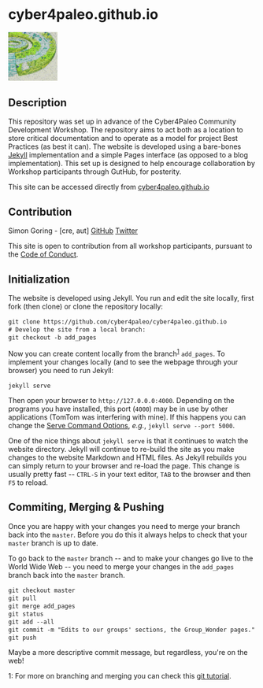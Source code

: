 # cyber4paleo.github.io

<img src="c4pcdw.jpg" width="100">

## Description

This repository was set up in advance of the Cyber4Paleo Community Development Workshop.  The repository aims to act both as a location to store critical documentation and to operate as a model for project Best Practices (as best it can).  The website is developed using a bare-bones [Jekyll](http://jekyllrb.com) implementation and a simple Pages interface (as opposed to a blog implementation).  This set up is designed to help encourage collaboration by Workshop participants through GutHub, for posterity.

This site can be accessed directly from [cyber4paleo.github.io]()

## Contribution

Simon Goring - \[cre, aut\] [GitHub](http://github.com/SimonGoring) [Twitter](http://twitter.com/sjgoring)

This site is open to contribution from all workshop participants, pursuant to the [Code of Conduct](http://contributor-covenant.org/version/1/3/0/).

## Initialization

The website is developed using Jekyll.  You run and edit the site locally, first fork (then clone) or clone the repository locally:

```
git clone https://github.com/cyber4paleo/cyber4paleo.github.io
# Develop the site from a local branch:
git checkout -b add_pages
```

Now you can create content locally from the branch<sup>[1](#footnote1)</sup> `add_pages`.  To implement your changes locally (and to see the webpage through your browser) you need to run Jekyll:

```
jekyll serve
```

Then open your browser to `http://127.0.0.0:4000`.  Depending on the programs you have installed, this port (`4000`) may be in use by other applications (TomTom was interfering with mine).  If this happens you can change the [Serve Command Options](http://jekyllrb.com/docs/configuration/#serve-command-options), *e.g.*, `jekyll serve --port 5000`.

One of the nice things about `jekyll serve` is that it continues to watch the website directory.  Jekyll will continue to re-build the site as you make changes to the website Markdown and HTML files.  As Jekyll rebuilds you can simply return to your browser and re-load the page.  This change is usually pretty fast -- `CTRL-S` in your text editor, `TAB` to the browser and then `F5` to reload.

## Commiting, Merging & Pushing

Once you are happy with your changes you need to merge your branch back into the `master`.  Before you do this it always helps to check that your `master` branch is up to date.

To go back to the `master` branch -- and to make your changes go live to the World Wide Web -- you need to merge your changes in the `add_pages` branch back into the `master` branch.

```
git checkout master
git pull
git merge add_pages
git status
git add --all
git commit -m "Edits to our groups' sections, the Group_Wonder pages."
git push
```

Maybe a more descriptive commit message, but regardless, you're on the web!

<a name="footnote1">1</a>: For more on branching and merging you can check this [git tutorial](https://git-scm.com/book/en/v2/Git-Branching-Basic-Branching-and-Merging).
